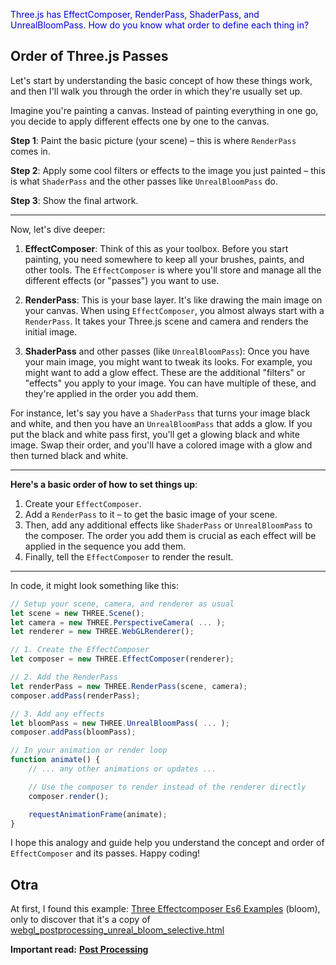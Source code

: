 <span style="color:#0000dd;">Three.js has EffectComposer, RenderPass, ShaderPass, and UnrealBloomPass.  How do you know what order to define each thing in?</span>

## Order of Three.js Passes

Let's start by understanding the basic concept of how these things work, and then I'll walk you through the order in which they're usually set up.

Imagine you're painting a canvas. Instead of painting everything in one go, you decide to apply different effects one by one to the canvas.

**Step 1**: Paint the basic picture (your scene) – this is where `RenderPass` comes in.

**Step 2**: Apply some cool filters or effects to the image you just painted – this is what `ShaderPass` and the other passes like `UnrealBloomPass` do.

**Step 3**: Show the final artwork.

---

Now, let's dive deeper:

1. **EffectComposer**: Think of this as your toolbox. Before you start painting, you need somewhere to keep all your brushes, paints, and other tools. The `EffectComposer` is where you'll store and manage all the different effects (or "passes") you want to use.

2. **RenderPass**: This is your base layer. It's like drawing the main image on your canvas. When using `EffectComposer`, you almost always start with a `RenderPass`. It takes your Three.js scene and camera and renders the initial image.

3. **ShaderPass** and other passes (like `UnrealBloomPass`): Once you have your main image, you might want to tweak its looks. For example, you might want to add a glow effect. These are the additional "filters" or "effects" you apply to your image. You can have multiple of these, and they're applied in the order you add them. 

For instance, let's say you have a `ShaderPass` that turns your image black and white, and then you have an `UnrealBloomPass` that adds a glow. If you put the black and white pass first, you'll get a glowing black and white image. Swap their order, and you'll have a colored image with a glow and then turned black and white.

---

**Here's a basic order of how to set things up**:

1. Create your `EffectComposer`.
2. Add a `RenderPass` to it – to get the basic image of your scene.
3. Then, add any additional effects like `ShaderPass` or `UnrealBloomPass` to the composer. The order you add them is crucial as each effect will be applied in the sequence you add them.
4. Finally, tell the `EffectComposer` to render the result.

---

In code, it might look something like this:

```javascript
// Setup your scene, camera, and renderer as usual
let scene = new THREE.Scene();
let camera = new THREE.PerspectiveCamera( ... );
let renderer = new THREE.WebGLRenderer();

// 1. Create the EffectComposer
let composer = new THREE.EffectComposer(renderer);

// 2. Add the RenderPass
let renderPass = new THREE.RenderPass(scene, camera);
composer.addPass(renderPass);

// 3. Add any effects
let bloomPass = new THREE.UnrealBloomPass( ... );
composer.addPass(bloomPass);

// In your animation or render loop
function animate() {
    // ... any other animations or updates ...

    // Use the composer to render instead of the renderer directly
    composer.render();

    requestAnimationFrame(animate);
}
```

I hope this analogy and guide help you understand the concept and order of `EffectComposer` and its passes. Happy coding!

## Otra

At first, I found this example:
[Three Effectcomposer Es6 Examples](https://codesandbox.io/examples/package/three-effectcomposer-es6) (bloom),
only to discover that it's a copy of [webgl\_postprocessing\_unreal\_bloom\_selective.html](http://127.0.0.1:5501/examples/webgl_postprocessing_unreal_bloom_selective.html)

**Important read:** [**Post Processing**](http://127.0.0.1:5501/manual/#en/post-processing)

<br>
